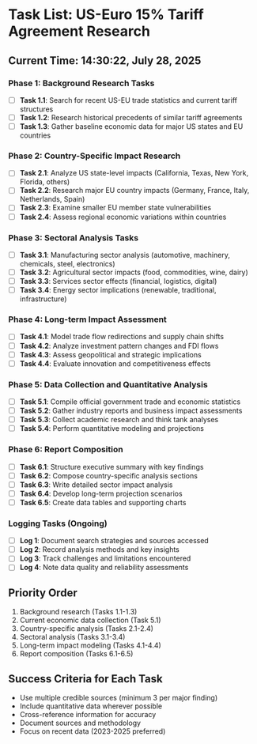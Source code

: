 # Task List: US-Euro 15% Tariff Agreement Research

## Current Time: 14:30:22, July 28, 2025

### Phase 1: Background Research Tasks
- [ ] **Task 1.1**: Search for recent US-EU trade statistics and current tariff structures
- [ ] **Task 1.2**: Research historical precedents of similar tariff agreements
- [ ] **Task 1.3**: Gather baseline economic data for major US states and EU countries

### Phase 2: Country-Specific Impact Research
- [ ] **Task 2.1**: Analyze US state-level impacts (California, Texas, New York, Florida, others)
- [ ] **Task 2.2**: Research major EU country impacts (Germany, France, Italy, Netherlands, Spain)
- [ ] **Task 2.3**: Examine smaller EU member state vulnerabilities
- [ ] **Task 2.4**: Assess regional economic variations within countries

### Phase 3: Sectoral Analysis Tasks
- [ ] **Task 3.1**: Manufacturing sector analysis (automotive, machinery, chemicals, steel, electronics)
- [ ] **Task 3.2**: Agricultural sector impacts (food, commodities, wine, dairy)
- [ ] **Task 3.3**: Services sector effects (financial, logistics, digital)
- [ ] **Task 3.4**: Energy sector implications (renewable, traditional, infrastructure)

### Phase 4: Long-term Impact Assessment
- [ ] **Task 4.1**: Model trade flow redirections and supply chain shifts
- [ ] **Task 4.2**: Analyze investment pattern changes and FDI flows
- [ ] **Task 4.3**: Assess geopolitical and strategic implications
- [ ] **Task 4.4**: Evaluate innovation and competitiveness effects

### Phase 5: Data Collection and Quantitative Analysis
- [ ] **Task 5.1**: Compile official government trade and economic statistics
- [ ] **Task 5.2**: Gather industry reports and business impact assessments
- [ ] **Task 5.3**: Collect academic research and think tank analyses
- [ ] **Task 5.4**: Perform quantitative modeling and projections

### Phase 6: Report Composition
- [ ] **Task 6.1**: Structure executive summary with key findings
- [ ] **Task 6.2**: Compose country-specific analysis sections
- [ ] **Task 6.3**: Write detailed sector impact analysis
- [ ] **Task 6.4**: Develop long-term projection scenarios
- [ ] **Task 6.5**: Create data tables and supporting charts

### Logging Tasks (Ongoing)
- [ ] **Log 1**: Document search strategies and sources accessed
- [ ] **Log 2**: Record analysis methods and key insights
- [ ] **Log 3**: Track challenges and limitations encountered
- [ ] **Log 4**: Note data quality and reliability assessments

## Priority Order
1. Background research (Tasks 1.1-1.3)
2. Current economic data collection (Task 5.1)
3. Country-specific analysis (Tasks 2.1-2.4)
4. Sectoral analysis (Tasks 3.1-3.4)
5. Long-term impact modeling (Tasks 4.1-4.4)
6. Report composition (Tasks 6.1-6.5)

## Success Criteria for Each Task
- Use multiple credible sources (minimum 3 per major finding)
- Include quantitative data wherever possible
- Cross-reference information for accuracy
- Document sources and methodology
- Focus on recent data (2023-2025 preferred)